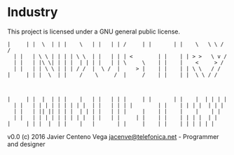 # Industry
This project is licensed under a GNU general public license.

```
|     | |  \  | | |    \   | |   | | /     | |       | |    \   \ \ / /
  | |   | \ \ | | | | \ \  | |   | | | <        | |    | | > >   \ v /
  | |   | |\ \| | | |  | | | |   | | \     \    | |    |    <     > /
  | |   | | \ \ | | | / /  |  \ /  |     > |    | |    | | \ \   / /
|     | | |  \  | |    /    \     /  |     /    | |    | |  \ \ / /



|     | |  |  | | |    |   | |   | | |     | |       | |    |  | | | |
  | |   | | | | | | | | |  | |   | | | |        | |    | | | |  | | |
  | |   | || || | | |  | | | |   | | |     |    | |    |    |    | |
  | |   | | | | | | | | |  | |   | |     | |    | |    | | | |  | |
|     | | |  |  | |    |   |       | |     |    | |    | | | | | |
```

v0.0
(c) 2016
Javier Centeno Vega <jacenve@telefonica.net> - Programmer and designer